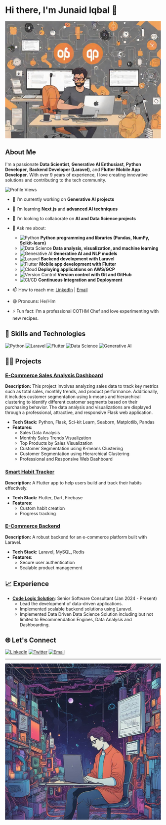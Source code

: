 # Hi there, I'm Junaid Iqbal 👋

![Header Banner](https://raw.githubusercontent.com/junaidiqbalturk/junaidiqbalturk/main/e5c86a6a-93ab-4635-8447-c43548b22637.jpeg)

## About Me

I'm a passionate **Data Scientist**, **Generative AI Enthusiast**, **Python Developer**, **Backend Developer (Laravel)**, and **Flutter Mobile App Developer**. With over 9 years of experience, I love creating innovative solutions and contributing to the tech community.

![Profile Views](https://komarev.com/ghpvc/?username=your_username&color=brightgreen)

- 🔭 I’m currently working on **Generative AI projects**
- 🌱 I’m learning **Next.js** and **advanced AI techniques**
- 👯 I’m looking to collaborate on **AI and Data Science projects**
- 💬 Ask me about:
  - ![Python](https://img.shields.io/badge/Python-3776AB?style=flat&logo=python&logoColor=white) **Python programming and libraries (Pandas, NumPy, Scikit-learn)**
  - ![Data Science](https://img.shields.io/badge/Data%20Science-%23000000.svg?style=flat&logo=data-science&logoColor=white) **Data analysis, visualization, and machine learning**
  - ![Generative AI](https://img.shields.io/badge/Generative%20AI-00BFFF?style=flat&logo=ai&logoColor=white) **Generative AI and NLP models**
  - ![Laravel](https://img.shields.io/badge/Laravel-FF2D20?style=flat&logo=laravel&logoColor=white) **Backend development with Laravel**
  - ![Flutter](https://img.shields.io/badge/Flutter-02569B?style=flat&logo=flutter&logoColor=white) **Mobile app development with Flutter**
  - ![Cloud](https://img.shields.io/badge/Cloud-4285F4?style=flat&logo=google-cloud&logoColor=white) **Deploying applications on AWS/GCP**
  - ![Version Control](https://img.shields.io/badge/Version%20Control-F05032?style=flat&logo=git&logoColor=white) **Version control with Git and GitHub**
  - ![CI/CD](https://img.shields.io/badge/CI%2FCD-0096D6?style=flat&logo=azure-pipelines&logoColor=white) **Continuous Integration and Deployment**


- 📫 How to reach me: [LinkedIn](https://linkedin.com/in/junaidiqbalturk) | [Email](mailto:junaidiqbalturk@gmail.com)
- 😄 Pronouns: He/Him
- ⚡ Fun fact: I’m a professional COTHM Chef and love experimenting with new recipes.

## 🚀 Skills and Technologies

![Python](https://img.shields.io/badge/Python-3776AB?style=for-the-badge&logo=python&logoColor=white)
![Laravel](https://img.shields.io/badge/Laravel-FF2D20?style=for-the-badge&logo=laravel&logoColor=white)
![Flutter](https://img.shields.io/badge/Flutter-02569B?style=for-the-badge&logo=flutter&logoColor=white)
![Data Science](https://img.shields.io/badge/Data%20Science-%23000000.svg?style=for-the-badge&logo=data-science&logoColor=white)
![Generative AI](https://img.shields.io/badge/Generative%20AI-00BFFF?style=for-the-badge&logo=ai&logoColor=white)

## 🧑‍💻 Projects

### [E-Commerce Sales Analysis Dashboard](https://github.com/junaidiqbalturk/sales-data-Visualization)
**Description:** This project involves analyzing sales data to track key metrics such as total sales, monthly trends, and product performance. Additionally, it includes customer segmentation using k-means and hierarchical clustering to identify different customer segments based on their purchasing behavior. The data analysis and visualizations are displayed through a professional, attractive, and responsive Flask web application.
- **Tech Stack:** Python, Flask, Sci-kit Learn, Seaborn, Matplotlib, Pandas
- **Features:**
  - Sales Data Analysis
  - Monthly Sales Trends Visualization
  - Top Products by Sales Visualization
  - Customer Segmentation using K-means Clustering
  - Customer Segmentation using Hierarchical Clustering
  - Professional and Responsive Web Dashboard

### [Smart Habit Tracker](https://github.com/your_username/Smart-Habit-Tracker)
**Description:** A Flutter app to help users build and track their habits effectively.
- **Tech Stack:** Flutter, Dart, Firebase
- **Features:**
  - Custom habit creation
  - Progress tracking

### [E-Commerce Backend](https://github.com/your_username/E-Commerce-Backend)
**Description:** A robust backend for an e-commerce platform built with Laravel.
- **Tech Stack:** Laravel, MySQL, Redis
- **Features:**
  - Secure user authentication
  - Scalable product management

## 📈 Experience

- **[Code Logic Solution](https://codelogicsolution)**: Senior Software Consultant (Jan 2024 - Present)
  - Lead the development of data-driven applications.
  - Implemented scalable backend solutions using Laravel.
  - Implemented Data Driven Data Science Solution including but not limited to Recommendation Engines, Data Analysis and Dashboarding.

## 🌐 Let's Connect

[![LinkedIn](https://img.shields.io/badge/LinkedIn-0A66C2?style=for-the-badge&logo=linkedin&logoColor=white)](https://linkedin.com/in/junaidiqbalturk)
[![Twitter](https://img.shields.io/badge/Twitter-1DA1F2?style=for-the-badge&logo=twitter&logoColor=white)](https://twitter.com/junaid.turl)
[![Email](https://img.shields.io/badge/Email-D14836?style=for-the-badge&logo=gmail&logoColor=white)](mailto:junaidiqbalturk@gmail.com)

---

![Footer Banner](https://raw.githubusercontent.com/junaidiqbalturk/junaidiqbalturk/main/artbreeder-image-2024-07-17T18_39_27.442Z.jpeg)

